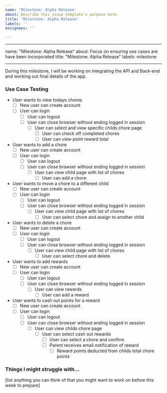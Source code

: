 ```yaml
---
name: 'Milestone: Alpha Release'
about: Describe this issue template's purpose here.
title: 'Milestone: Alpha Release'
labels: ''
assignees: ''

---
```


---

name: "Milestone: Alpha Release"
about: Focus on ensuring use cases are have been incorporated
title: "Milestone: Alpha Release"
labels: milestone

---

During this milestone, I will be working on integrating the API and Back-end and working out final details of the app.

### Use Case Testing

* User wants to view todays chores
  * [ ] New user can create account
  * [ ] User can login
    * [ ] User can logout
    * [ ] User can close browser without ending logged in session
      * [ ] User can select and view specific childs chore page
        * [ ] User can check off completed chores
        * [ ] User can view point reward total
     
* User wants to add a chore
  * [ ] New user can create account
  * [ ] User can login
    * [ ] User can logout
    * [ ] User can close browser without ending logged in session
      * [ ] User can view child page with list of chores
        * [ ] User can add a chore

* User wants to move a chore to a different child
  * [ ] New user can create account
  * [ ] User can login
    * [ ] User can logout
    * [ ] User can close browser without ending logged in session
      * [ ] User can view child page with list of chores
        * [ ] User can select chore and assign to another child

* User wants to delete a chore
  * [ ] New user can create account
  * [ ] User can login
    * [ ] User can logout
    * [ ] User can close browser without ending logged in session
      * [ ] User can view child page with list of chores
        * [ ] User can select chore and delete
       
* User wants to add rewards
  * [ ] New user can create account
  * [ ] User can login
    * [ ] User can logout
    * [ ] User can close browser without ending logged in session
      * [ ] User can view rewards
        * [ ] User can add a reward
       
* User wants to cash out points for a reward
  * [ ] New user can create account
  * [ ] User can login
    * [ ] User can logout
    * [ ] User can close browser without ending logged in session
      * [ ] User can view childs chore page
        * [ ] User can select cash out rewards
          * [ ] User can select a chore and confirm
          * [ ] Parent receives email notification of reward
            * [ ] Reward points deducted from childs total chore points

### Things I might struggle with...

[list anything you can think of that you might want to work on before this week to prepare]
